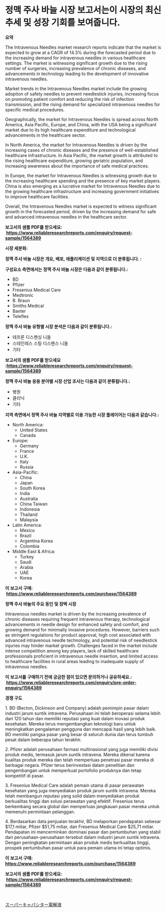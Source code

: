<p><h1>정맥 주사 바늘 시장 보고서는이 시장의 최신 추세 및 성장 기회를 보여줍니다.</h1></p><p><strong>요약</strong></p>
<p><p>The Intravenous Needles market research reports indicate that the market is expected to grow at a CAGR of 14.3% during the forecasted period due to the increasing demand for intravenous needles in various healthcare settings. The market is witnessing significant growth due to the rising number of surgeries, increasing prevalence of chronic diseases, and advancements in technology leading to the development of innovative intravenous needles.</p><p>Market trends in the Intravenous Needles market include the growing adoption of safety needles to prevent needlestick injuries, increasing focus on promoting patient comfort and reducing the risk of infection transmission, and the rising demand for specialized intravenous needles for specific medical procedures.</p><p>Geographically, the market for Intravenous Needles is spread across North America, Asia Pacific, Europe, and China, with the USA being a significant market due to its high healthcare expenditure and technological advancements in the healthcare sector.</p><p>In North America, the market for Intravenous Needles is driven by the increasing cases of chronic diseases and the presence of well-established healthcare infrastructure. In Asia Pacific, the market growth is attributed to the rising healthcare expenditure, growing geriatric population, and increasing awareness about the importance of safe medical practices.</p><p>In Europe, the market for Intravenous Needles is witnessing growth due to the increasing healthcare spending and the presence of key market players. China is also emerging as a lucrative market for Intravenous Needles due to the growing healthcare infrastructure and increasing government initiatives to improve healthcare facilities.</p><p>Overall, the Intravenous Needles market is expected to witness significant growth in the forecasted period, driven by the increasing demand for safe and advanced intravenous needles in the healthcare sector.</p></p>
<p><strong>보고서의 샘플 PDF를 받으세요: &nbsp;<a href="https://www.reliableresearchreports.com/enquiry/request-sample/1564389">https://www.reliableresearchreports.com/enquiry/request-sample/1564389</a></strong></p>
<p><strong>시장 세분화:</strong></p>
<p><strong> 정맥 주사 바늘 시장은 개요, 배포, 애플리케이션 및 지역으로 더 분류됩니다. :</strong></p>
<p><strong>구성요소 측면에서는 정맥 주사 바늘 시장은 다음과 같이 분류됩니다.:</strong></p>
<p><ul><li>BD</li><li>Pfizer</li><li>Fresenius Medical Care</li><li>Medtronic</li><li>B. Braun</li><li>Smiths Medical</li><li>Baxter</li><li>Teleflex</li></ul></p>
<p><strong> 정맥 주사 바늘 유형별 시장 분석은 다음과 같이 분류됩니다.:</strong></p>
<p><ul><li>테프론 디스펜싱 니들</li><li>스테인레스 스틸 디스펜스 니들</li><li>기타</li></ul></p>
<p><strong>보고서의 샘플 PDF를 받으세요 :<a href="https://www.reliableresearchreports.com/enquiry/request-sample/1564389">https://www.reliableresearchreports.com/enquiry/request-sample/1564389</a></strong></p>
<p><strong> 정맥 주사 바늘 응용 분야별 시장 산업 조사는 다음과 같이 분류됩니다.:</strong></p>
<p><ul><li>병원</li><li>클리닉</li><li>기타</li></ul></p>
<p><strong>지역 측면에서 정맥 주사 바늘 지역별로 이용 가능한 시장 플레이어는 다음과 같습니다.:</strong></p>
<p><ul>
    <li>
        North America:
        <ul>
            <li>United States</li>
            <li>Canada</li>
        </ul>
    </li>
    <li>
        Europe:
        <ul>
            <li>Germany</li>
            <li>France</li>
            <li>U.K.</li>
            <li>Italy</li>
            <li>Russia</li>
        </ul>
    </li>
    <li>
        Asia-Pacific:
        <ul>
            <li>China</li>
            <li>Japan</li>
            <li>South Korea</li>
            <li>India</li>
            <li>Australia</li>
            <li>China Taiwan</li>
            <li>Indonesia</li>
            <li>Thailand</li>
            <li>Malaysia</li>
        </ul>
    </li>
    <li>
        Latin America:
        <ul>
            <li>Mexico</li>
            <li>Brazil</li>
            <li>Argentina Korea</li>
            <li>Colombia</li>
        </ul>
    </li>
    <li>
        Middle East & Africa:
        <ul>
            <li>Turkey</li>
            <li>Saudi</li>
            <li>Arabia</li>
            <li>UAE</li>
            <li>Korea</li>
        </ul>
    </li>
    </ul></p>
<p><strong>이 보고서 구매: &nbsp;<a href="https://www.reliableresearchreports.com/purchase/1564389">https://www.reliableresearchreports.com/purchase/1564389</a></strong></p>
<p><strong>정맥 주사 바늘의 주요 동인 및 장벽 시장</strong></p>
<p><p>Intravenous needles market is driven by the increasing prevalence of chronic diseases requiring frequent intravenous therapy, technological advancements in needle design for enhanced safety and comfort, and growing demand for minimally invasive procedures. However, barriers such as stringent regulations for product approval, high cost associated with advanced intravenous needle technology, and potential risk of needlestick injuries may hinder market growth. Challenges faced in the market include intense competition among key players, lack of skilled healthcare professionals proficient in intravenous needle insertion, and limited access to healthcare facilities in rural areas leading to inadequate supply of intravenous needles.</p></p>
<p><strong>이 보고서를 구매하기 전에 궁금한 점이 있으면 문의하거나 공유하세요.: &nbsp;<a href="https://www.reliableresearchreports.com/enquiry/pre-order-enquiry/1564389">https://www.reliableresearchreports.com/enquiry/pre-order-enquiry/1564389</a></strong></p>
<p><strong>경쟁 구도</strong></p>
<p><p>1. BD (Becton, Dickinson and Company) adalah pemimpin pasar dalam industri jarum suntik intravena. Perusahaan ini telah beroperasi selama lebih dari 120 tahun dan memiliki reputasi yang kuat dalam inovasi produk kesehatan. Mereka terus mengembangkan teknologi baru untuk meningkatkan pengalaman pengguna dan mencapai hasil yang lebih baik. BD memiliki pangsa pasar yang besar di seluruh dunia dan terus tumbuh pesat dalam beberapa tahun terakhir.</p><p>2. Pfizer adalah perusahaan farmasi multinasional yang juga memiliki divisi produk medis, termasuk jarum suntik intravena. Mereka dikenal karena kualitas produk mereka dan telah memperluas penetrasi pasar mereka di berbagai negara. Pfizer terus berinvestasi dalam penelitian dan pengembangan untuk memperkuat portofolio produknya dan tetap kompetitif di pasar.</p><p>3. Fresenius Medical Care adalah pemain utama di pasar perawatan kesehatan yang juga menyediakan produk jarum suntik intravena. Mereka telah membangun reputasi yang solid dalam menyediakan produk berkualitas tinggi dan solusi perawatan yang efektif. Fresenius terus berkembang secara global dan memperluas jangkauan pasar mereka untuk memenuhi permintaan pelanggan.</p><p>4. Berdasarkan data penjualan terakhir, BD melaporkan pendapatan sebesar $17,1 miliar, Pfizer $51,75 miliar, dan Fresenius Medical Care $25,71 miliar. Pendapatan ini mencerminkan dominasi pasar dan pertumbuhan yang stabil dari perusahaan-perusahaan tersebut dalam industri jarum suntik intravena. Dengan peningkatan permintaan akan produk medis berkualitas tinggi, prospek pertumbuhan pasar untuk para pemain utama ini tetap optimis.</p></p>
<p><strong>이 보고서 구매: &nbsp; <a href="https://www.reliableresearchreports.com/purchase/1564389">https://www.reliableresearchreports.com/purchase/1564389</a></strong></p>
<p><strong>보고서의 샘플 PDF를 받으세요: &nbsp;<a href="https://www.reliableresearchreports.com/enquiry/request-sample/1564389">https://www.reliableresearchreports.com/enquiry/request-sample/1564389</a></strong><strong></strong></p>
<p>&nbsp;</p>
<p><p><a href="https://github.com/ppmazlotr77499/Market-Research-Report-List-1/blob/main/65729867109.md">スーパーキャパシター電解液</a></p></p>